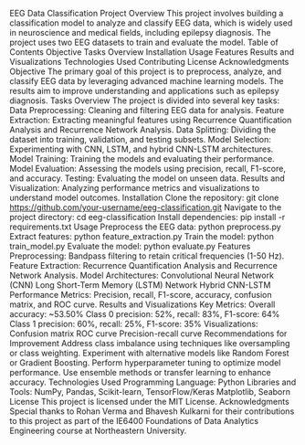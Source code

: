 
EEG Data Classification Project
Overview
This project involves building a classification model to analyze and classify EEG data, which is widely used in neuroscience and medical fields, including epilepsy diagnosis. The project uses two EEG datasets to train and evaluate the model.
Table of Contents
Objective
Tasks Overview
Installation
Usage
Features
Results and Visualizations
Technologies Used
Contributing
License
Acknowledgments
Objective
The primary goal of this project is to preprocess, analyze, and classify EEG data by leveraging advanced machine learning models. The results aim to improve understanding and applications such as epilepsy diagnosis.
Tasks Overview
The project is divided into several key tasks:
Data Preprocessing: Cleaning and filtering EEG data for analysis.
Feature Extraction: Extracting meaningful features using Recurrence Quantification Analysis and Recurrence Network Analysis.
Data Splitting: Dividing the dataset into training, validation, and testing subsets.
Model Selection: Experimenting with CNN, LSTM, and hybrid CNN-LSTM architectures.
Model Training: Training the models and evaluating their performance.
Model Evaluation: Assessing the models using precision, recall, F1-score, and accuracy.
Testing: Evaluating the model on unseen data.
Results and Visualization: Analyzing performance metrics and visualizations to understand model outcomes.
Installation
Clone the repository:
git clone https://github.com/your-username/eeg-classification.git
Navigate to the project directory:
cd eeg-classification
Install dependencies:
pip install -r requirements.txt
Usage
Preprocess the EEG data:
python preprocess.py
Extract features:
python feature_extraction.py
Train the model:
python train_model.py
Evaluate the model:
python evaluate.py
Features
Preprocessing: Bandpass filtering to retain critical frequencies (1-50 Hz).
Feature Extraction: Recurrence Quantification Analysis and Recurrence Network Analysis.
Model Architectures:
Convolutional Neural Network (CNN)
Long Short-Term Memory (LSTM) Network
Hybrid CNN-LSTM
Performance Metrics: Precision, recall, F1-score, accuracy, confusion matrix, and ROC curve.
Results and Visualizations
Key Metrics:
Overall accuracy: ~53.50%
Class 0 precision: 52%, recall: 83%, F1-score: 64%
Class 1 precision: 60%, recall: 25%, F1-score: 35%
Visualizations:
Confusion matrix
ROC curve
Precision-recall curve
Recommendations for Improvement
Address class imbalance using techniques like oversampling or class weighting.
Experiment with alternative models like Random Forest or Gradient Boosting.
Perform hyperparameter tuning to optimize model performance.
Use ensemble methods or transfer learning to enhance accuracy.
Technologies Used
Programming Language: Python
Libraries and Tools:
NumPy, Pandas, Scikit-learn, TensorFlow/Keras
Matplotlib, Seaborn
License
This project is licensed under the MIT License.
Acknowledgments
Special thanks to Rohan Verma and Bhavesh Kulkarni for their contributions to this project as part of the IE6400 Foundations of Data Analytics Engineering course at Northeastern University.

